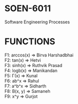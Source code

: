 # SOEN-6011
Software Engineering Processes

# FUNCTIONS

F1: arccos(x) => Birva Harshadbhai  
F2: tan(x) => Hetvi  
F3: sinh(x) => Ruthvik Prasad  
F4: logb(x) => Manikandan  
F5: Γ(x) => Kunal  
F6: ab^x => Rahul  
F7: a^b^x => Sidharth  
F8: B(x, y) => Samaneh  
F9: x^y => Gurjot  

